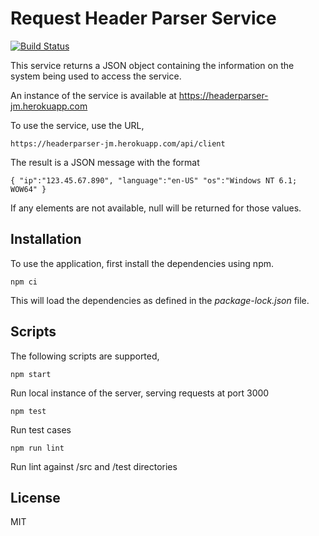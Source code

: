 # Request Header Parser Service

[![Build Status](https://travis-ci.org/fcc-joemcintyre/headerparser.svg?branch=master)](https://travis-ci.org/fcc-joemcintyre/headerparser)

This service returns a JSON object containing the information on the
system being used to access the service.

An instance of the service is available at https://headerparser-jm.herokuapp.com

To use the service, use the URL,

    https://headerparser-jm.herokuapp.com/api/client

The result is a JSON message with the format

    { "ip":"123.45.67.890", "language":"en-US" "os":"Windows NT 6.1; WOW64" }

If any elements are not available, null will be returned for those values.

## Installation

To use the application, first install the dependencies using npm.

```
npm ci
```

This will load the dependencies as defined in the *package-lock.json* file.

## Scripts

The following scripts are supported,

```
npm start
```

Run local instance of the server, serving requests at port 3000

```
npm test
```

Run test cases

```
npm run lint
```

Run lint against /src and /test directories

## License
MIT
